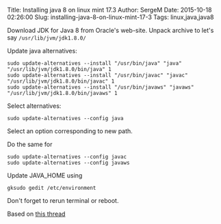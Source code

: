 Title: Installing java 8 on linux mint 17.3
Author: SergeM
Date: 2015-10-18 02:26:00
Slug: installing-java-8-on-linux-mint-17-3
Tags: linux,java,java8

Download JDK for Java 8 from Oracle's web-site.
Unpack archive to let's say `/usr/lib/jvm/jdk1.8.0/`

Update java alternatives:
```
sudo update-alternatives --install "/usr/bin/java" "java" "/usr/lib/jvm/jdk1.8.0/bin/java" 1
sudo update-alternatives --install "/usr/bin/javac" "javac" "/usr/lib/jvm/jdk1.8.0/bin/javac" 1
sudo update-alternatives --install "/usr/bin/javaws" "javaws" "/usr/lib/jvm/jdk1.8.0/bin/javaws" 1
```
Select alternatives:
```
sudo update-alternatives --config java
```
Select an option corresponding to new path. 

Do the same for 
```
sudo update-alternatives --config javac
sudo update-alternatives --config javaws
```

Update JAVA_HOME using 
```
gksudo gedit /etc/environment
```

Don't forget to rerun terminal or reboot.

Based on [this thread](http://askubuntu.com/questions/56104/how-can-i-install-sun-oracles-proprietary-java-jdk-6-7-8-or-jre)
